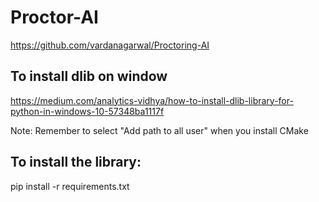 # Proctor-AI
https://github.com/vardanagarwal/Proctoring-AI

## To install dlib on window
https://medium.com/analytics-vidhya/how-to-install-dlib-library-for-python-in-windows-10-57348ba1117f

Note: Remember to select "Add path to all user" when you install CMake

## To install the library:
pip install -r requirements.txt
